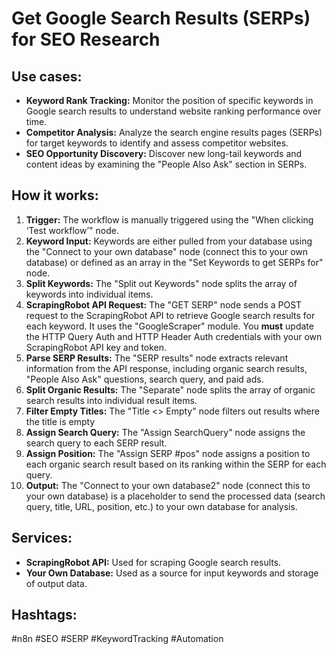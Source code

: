 # Get Google Search Results (SERPs) for SEO Research

## Use cases:

- **Keyword Rank Tracking:** Monitor the position of specific keywords in Google search results to understand website ranking performance over time.
- **Competitor Analysis:** Analyze the search engine results pages (SERPs) for target keywords to identify and assess competitor websites.
- **SEO Opportunity Discovery:** Discover new long-tail keywords and content ideas by examining the "People Also Ask" section in SERPs.

## How it works:

1.  **Trigger:** The workflow is manually triggered using the "When clicking ‘Test workflow’" node.
2.  **Keyword Input:** Keywords are either pulled from your database using the "Connect to your own database" node (connect this to your own database) or defined as an array in the "Set Keywords to get SERPs for" node.
3.  **Split Keywords:** The "Split out Keywords" node splits the array of keywords into individual items.
4.  **ScrapingRobot API Request:** The "GET SERP" node sends a POST request to the ScrapingRobot API to retrieve Google search results for each keyword. It uses the "GoogleScraper" module.  You **must** update the HTTP Query Auth and HTTP Header Auth credentials with your own ScrapingRobot API key and token.
5.  **Parse SERP Results:** The "SERP results" node extracts relevant information from the API response, including organic search results, "People Also Ask" questions, search query, and paid ads.
6.  **Split Organic Results:** The "Separate" node splits the array of organic search results into individual result items.
7.  **Filter Empty Titles:** The "Title <> Empty" node filters out results where the title is empty
8.  **Assign Search Query:** The "Assign SearchQuery" node assigns the search query to each SERP result.
9.  **Assign Position:** The "Assign SERP #pos" node assigns a position to each organic search result based on its ranking within the SERP for each query.
10. **Output:** The "Connect to your own database2" node (connect this to your own database) is a placeholder to send the processed data (search query, title, URL, position, etc.) to your own database for analysis.

## Services:

-   **ScrapingRobot API:** Used for scraping Google search results.
-   **Your Own Database:** Used as a source for input keywords and storage of output data.

## Hashtags:

#n8n #SEO #SERP #KeywordTracking #Automation
